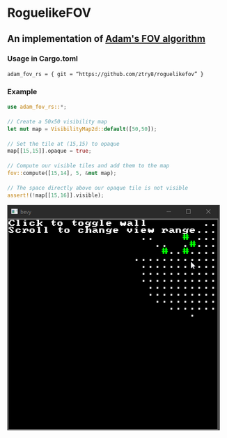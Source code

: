 # RoguelikeFOV
## An implementation of [Adam's FOV algorithm](http://www.adammil.net/blog/v125_Roguelike_Vision_Algorithms.html#mine)

### Usage in Сargo.toml
`adam_fov_rs = { git = “https://github.com/ztry8/roguelikefov” }` 

### Example

```rust
use adam_fov_rs::*;

// Create a 50x50 visibility map
let mut map = VisibilityMap2d::default([50,50]);

// Set the tile at (15,15) to opaque
map[[15,15]].opaque = true;
 
// Compute our visible tiles and add them to the map
fov::compute([15,14], 5, &mut map);

// The space directly above our opaque tile is not visible
assert!(!map[[15,16]].visible);
```

![](images/fov.gif)
